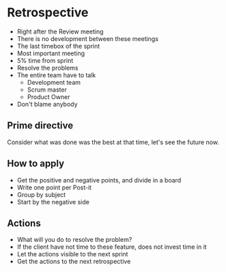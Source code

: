 # Retrospective

- Right after the Review meeting
- There is no development between these meetings
- The last timebox of the sprint
- Most important meeting
- 5% time from sprint
- Resolve the problems
- The entire team have to talk
  - Development team
  - Scrum master
  - Product Owner
- Don't blame anybody


## Prime directive

Consider what was done was the best at that time, let's see the future now.


## How to apply

- Get the positive and negative points, and divide in a board
- Write one point per Post-it
- Group by subject
- Start by the negative side


## Actions
- What will you do to resolve the problem?
- If the client have not time to these feature, does not invest time in it
- Let the actions visible to the next sprint
- Get the actions to the next retrospective
